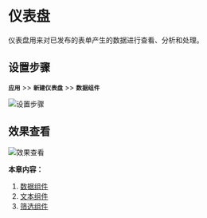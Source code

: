 # 仪表盘

仪表盘用来对已发布的表单产生的数据进行查看、分析和处理。

## 设置步骤

**`应用`** >> **`新建仪表盘`** >> **`数据组件`**

![设置步骤](E:\gitee-space\intellisense-form-notebook\dashboard\images\step.gif)

## 效果查看

![效果查看](E:\gitee-space\intellisense-form-notebook\dashboard\images\view.gif)

**本章内容：**

1. [数据组件](dashboard-chart.md)
2. [文本组件](text.md)
3. [筛选组件](filter.md)
